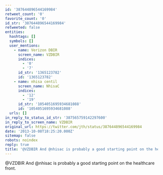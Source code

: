 ```yaml
---
id: '387644896544169984'
retweet_count: '0'
favorite_count: '0'
id_str: '387644896544169984'
retweeted: false
entities:
  hashtags: []
  symbols: []
  user_mentions:
    - name: Verizon DBIR
      screen_name: VZDBIR
      indices:
        - '0'
        - '7'
      id_str: '1365123782'
      id: '1365123782'
    - name: nhisa centil
      screen_name: NhisaC
      indices:
        - '12'
        - '19'
      id_str: '1054051695934681088'
      id: '1054051695934681088'
  urls: []
in_reply_to_status_id_str: '387565759142297600'
in_reply_to_screen_name: VZDBIR
original_url: https://twitter.com/jth/status/387644896544169984
date: '2013-10-08T18:25:20.000Z'
sitemap: false
robots: noindex
reply: true
title: '@VZDBIR And @nhisac is probably a good starting point on the healthcare front.'
---
```


@VZDBIR And @nhisac is probably a good starting point on the healthcare front.